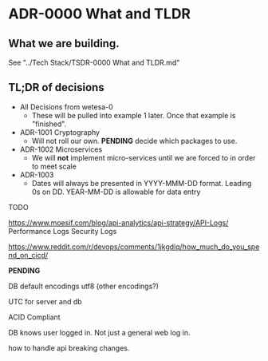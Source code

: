 # ADR-0000 What and TLDR

## What we are building.

See "../Tech Stack/TSDR-0000 What and TLDR.md"

## TL;DR of decisions

- All Decisions from wetesa-0
  - These will be pulled into example 1 later. Once that example is "finished".
- ADR-1001 Cryptography
  - Will not roll our own. **PENDING** decide which packages to use.
- ADR-1002 Microservices
  - We will **not** implement micro-services until we are forced to in order to meet scale
- ADR-1003
  - Dates will always be presented in YYYY-MMM-DD format. Leading 0s on DD.  YEAR-MM-DD is allowable for data entry

TODO

https://www.moesif.com/blog/api-analytics/api-strategy/API-Logs/
Performance Logs
Security Logs


https://www.reddit.com/r/devops/comments/1jkgdiq/how_much_do_you_spend_on_cicd/



**PENDING**

DB default encodings
utf8 (other encodings?)

UTC for server and db

ACID Compliant

DB knows user logged in. Not just a general web log in.

how to handle api breaking changes.